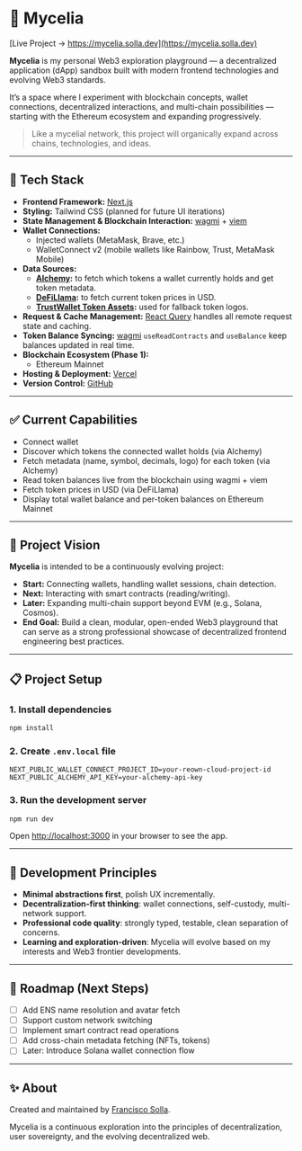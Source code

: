# 🌿 Mycelia

[Live Project → https://mycelia.solla.dev](https://mycelia.solla.dev)

**Mycelia** is my personal Web3 exploration playground — a decentralized application (dApp) sandbox built with modern frontend technologies and evolving Web3 standards.

It’s a space where I experiment with blockchain concepts, wallet connections, decentralized interactions, and multi-chain possibilities — starting with the Ethereum ecosystem and expanding progressively.

> Like a mycelial network, this project will organically expand across chains, technologies, and ideas.

---

## 🚀 Tech Stack

- **Frontend Framework:** [Next.js](https://nextjs.org/)
- **Styling:** Tailwind CSS (planned for future UI iterations)
- **State Management & Blockchain Interaction:** [wagmi](https://wagmi.sh/) + [viem](https://viem.sh/)
- **Wallet Connections:**
  - Injected wallets (MetaMask, Brave, etc.)
  - WalletConnect v2 (mobile wallets like Rainbow, Trust, MetaMask Mobile)
- **Data Sources:**
  - **[Alchemy](https://www.alchemy.com/):** to fetch which tokens a wallet currently holds and get token metadata.
  - **[DeFiLlama](https://defillama.com/):** to fetch current token prices in USD.
  - **[TrustWallet Token Assets](https://github.com/trustwallet/assets):** used for fallback token logos.
- **Request & Cache Management:** [React Query](https://tanstack.com/query) handles all remote request state and caching.
- **Token Balance Syncing:** [wagmi](https://wagmi.sh/) `useReadContracts` and `useBalance` keep balances updated in real time.
- **Blockchain Ecosystem (Phase 1):**
  - Ethereum Mainnet
- **Hosting & Deployment:** [Vercel](https://vercel.com/)
- **Version Control:** [GitHub](https://github.com/franciscosolla/mycelia)

---

## ✅ Current Capabilities

- Connect wallet
- Discover which tokens the connected wallet holds (via Alchemy)
- Fetch metadata (name, symbol, decimals, logo) for each token (via Alchemy)
- Read token balances live from the blockchain using wagmi + viem
- Fetch token prices in USD (via DeFiLlama)
- Display total wallet balance and per-token balances on Ethereum Mainnet

---

## 🧀 Project Vision

**Mycelia** is intended to be a continuously evolving project:

- **Start:** Connecting wallets, handling wallet sessions, chain detection.
- **Next:** Interacting with smart contracts (reading/writing).
- **Later:** Expanding multi-chain support beyond EVM (e.g., Solana, Cosmos).
- **End Goal:** Build a clean, modular, open-ended Web3 playground that can serve as a strong professional showcase of decentralized frontend engineering best practices.

---

## 📋 Project Setup

### 1. Install dependencies

```bash
npm install
```

### 2. Create `.env.local` file

```
NEXT_PUBLIC_WALLET_CONNECT_PROJECT_ID=your-reown-cloud-project-id
NEXT_PUBLIC_ALCHEMY_API_KEY=your-alchemy-api-key
```

### 3. Run the development server

```bash
npm run dev
```

Open [http://localhost:3000](http://localhost:3000) in your browser to see the app.

---

## 🎯 Development Principles

- **Minimal abstractions first**, polish UX incrementally.
- **Decentralization-first thinking**: wallet connections, self-custody, multi-network support.
- **Professional code quality**: strongly typed, testable, clean separation of concerns.
- **Learning and exploration-driven**: Mycelia will evolve based on my interests and Web3 frontier developments.

---

## 📖 Roadmap (Next Steps)

- [ ] Add ENS name resolution and avatar fetch
- [ ] Support custom network switching
- [ ] Implement smart contract read operations
- [ ] Add cross-chain metadata fetching (NFTs, tokens)
- [ ] Later: Introduce Solana wallet connection flow

---

## ✨ About

Created and maintained by [Francisco Solla](https://solla.dev).

Mycelia is a continuous exploration into the principles of decentralization, user sovereignty, and the evolving decentralized web.
